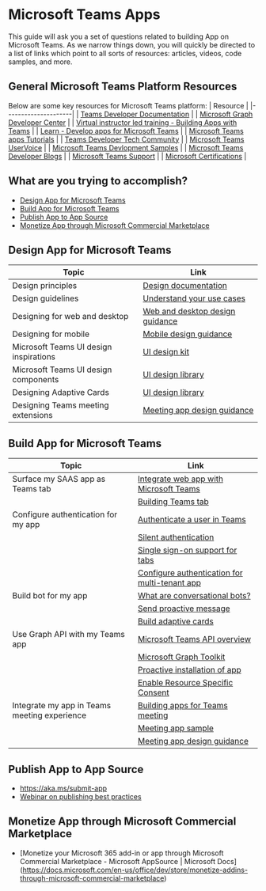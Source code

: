 # Microsoft Teams Apps

This guide will ask you a set of questions related to building App on Microsoft Teams. As we narrow things down, you will quickly be directed to a list 
of links which point to all sorts of resources: articles, videos, code samples, and more. 

## **General Microsoft Teams Platform Resources**
Below are some key resources for Microsoft Teams platform:
| Resource            | 
|---------------------|
| [Teams Developer Documentation](https://docs.microsoft.com/en-us/microsoftteams/platform/) |
| [Microsoft Graph Developer Center](https://developer.microsoft.com/en-us/graph/) |
| [Virtual instructor led training - Building Apps with Teams](https://note.microsoft.com/US-NOGEP-WBNR-FY20-04Apr-14-BuildMicrosoftTeamsAppsBuildingAppsandSolutionswithMicrosoftTeams-SRDEM14680-02_Registration.html) |
| [Learn - Develop apps for Microsoft Teams](https://docs.microsoft.com/en-us/learn/paths/m365-msteams-associate/) |
| [Microsoft Teams apps Tutorials](https://docs.microsoft.com/en-us/microsoftteams/platform/tutorials/code-samples) |
| [Teams Developer Tech Community](https://aka.ms/TeamsCommunity) |
| [Microsoft Teams UserVoice](https://microsoftteams.uservoice.com/) |
| [Microsoft Teams Devlopment Samples](https://pnp.github.io/teams-dev-samples/) |
| [Microsoft Teams Developer Blogs](https://developer.microsoft.com/en-us/microsoft-teams/blogs/) |
| [Microsoft Teams Support](https://support.microsoft.com/en-us/teams) |
| [Microsoft Certifications](https://docs.microsoft.com/en-us/learn/certifications/) |

## What are you trying to accomplish?

* [Design App for Microsoft Teams](#Design-App-for-Microsoft-Teams)
* [Build App for Microsoft Teams](#Build-App-for-Microsoft-Teams)
* [Publish App to App Source](#Publish-App-to-App-Source)
* [Monetize App through Microsoft Commercial Marketplace](#Monetize-App-through-Microsoft-Commercial-Marketplace)

## Design App for Microsoft Teams
| Topic        | Link         |
|--------------|--------------|
| Design principles | [Design documentation](https://docs.microsoft.com/en-us/microsoftteams/platform/concepts/design/design-teams-app-overview?wt.mc_id=devcomteams_designyourapp_webpage_mw) |
| Design guidelines | [Understand your use cases](https://docs.microsoft.com/en-us/microsoftteams/platform/concepts/design/understand-use-cases) |
| Designing for web and desktop | [Web and desktop design guidance](https://docs.microsoft.com/en-us/microsoftteams/platform/concepts/design/understand-use-cases) |
| Designing for mobile | [Mobile design guidance](https://docs.microsoft.com/en-us/microsoftteams/platform/tabs/design/tabs-mobile) |
| Microsoft Teams UI design inspirations | [UI design kit](https://www.figma.com/community/file/916836509871353159) |
| Microsoft Teams UI design components | [UI design library](https://github.com/OfficeDev/microsoft-teams-ui-component-library) |
| Designing Adaptive Cards | [UI design library](https://docs.microsoft.com/en-us/microsoftteams/platform/task-modules-and-cards/cards/design-effective-cards) |
| Designing Teams meeting extensions | [Meeting app design guidance](https://docs.microsoft.com/en-us/microsoftteams/platform/apps-in-teams-meetings/design/designing-apps-in-meetings)|
## Build App for Microsoft Teams
| Topic        | Link         |
|--------------|--------------|
| Surface my SAAS app as Teams tab | [Integrate web app with Microsoft Teams](https://docs.microsoft.com/en-us/microsoftteams/platform/samples/integrating-web-apps)|
|  | [Building Teams tab](https://docs.microsoft.com/en-us/microsoftteams/platform/samples/integrating-web-apps)|
| Configure authentication for my app | [Authenticate a user in Teams](https://docs.microsoft.com/en-us/microsoftteams/platform/concepts/authentication/authentication)|
|  | [Silent authentication](https://docs.microsoft.com/en-us/microsoftteams/platform/tabs/how-to/authentication/auth-silent-aad)|
|  | [Single sign-on support for tabs](https://docs.microsoft.com/en-us/microsoftteams/platform/tabs/how-to/authentication/auth-aad-sso)|
|  | [Configure authentication for multi-tenant app](https://docs.microsoft.com/en-us/azure/active-directory/develop/howto-convert-app-to-be-multi-tenant?toc=/azure/active-directory/azuread-dev/toc.json&bc=/azure/active-directory/azuread-dev/breadcrumb/toc.json)|
| Build bot for my app | [What are conversational bots?](https://docs.microsoft.com/en-us/microsoftteams/platform/concepts/authentication/authentication)|
|  | [Send proactive message](https://docs.microsoft.com/en-us/microsoftteams/platform/bots/how-to/conversations/send-proactive-messages?tabs=dotnet)|
|  | [Build adaptive cards](https://adaptivecards.io)|
| Use Graph API with my Teams app | [Microsoft Teams API overview](https://docs.microsoft.com/en-us/graph/teams-concept-overview)|
|  | [Microsoft Graph Toolkit](https://docs.microsoft.com/en-us/graph/teams-concept-overview)|
|  | [Proactive installation of app](https://docs.microsoft.com/en-us/microsoftteams/platform/graph-api/proactive-bots-and-messages/graph-proactive-bots-and-messages)|
|  | [Enable Resource Specific Consent](https://docs.microsoft.com/en-us/microsoftteams/platform/graph-api/rsc/resource-specific-consent)|
| Integrate my app in Teams meeting experience | [Building apps for Teams meeting](https://docs.microsoft.com/en-us/microsoftteams/platform/apps-in-teams-meetings/teams-apps-in-meetings)|
|  | [Meeting app sample](https://github.com/OfficeDev/Microsoft-Teams-Samples/tree/main/samples/meetings-token-app/csharp)|
|  | [Meeting app design guidance](https://docs.microsoft.com/en-us/microsoftteams/platform/apps-in-teams-meetings/design/designing-apps-in-meetings)|

## Publish App to App Source
* https://aka.ms/submit-app
* [Webinar on publishing best practices](https://cloudpartners.transform.microsoft.com/download?assetname=assets%2FM365v318PAL.mp4)

## Monetize App through Microsoft Commercial Marketplace
* [Monetize your Microsoft 365 add-in or app through Microsoft Commercial Marketplace - Microsoft AppSource | Microsoft Docs] (https://docs.microsoft.com/en-us/office/dev/store/monetize-addins-through-microsoft-commercial-marketplace)



